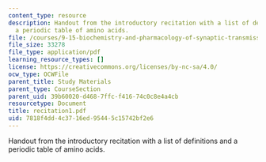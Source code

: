 ```yaml
---
content_type: resource
description: Handout from the introductory recitation with a list of definitions and
  a periodic table of amino acids.
file: /courses/9-15-biochemistry-and-pharmacology-of-synaptic-transmission-fall-2007/7818f4dd4c3716ed95445c15742bf2e6_recitation1.pdf
file_size: 33278
file_type: application/pdf
learning_resource_types: []
license: https://creativecommons.org/licenses/by-nc-sa/4.0/
ocw_type: OCWFile
parent_title: Study Materials
parent_type: CourseSection
parent_uid: 39b60020-d468-7ffc-f416-74c0c8e4a4cb
resourcetype: Document
title: recitation1.pdf
uid: 7818f4dd-4c37-16ed-9544-5c15742bf2e6
---
```

Handout from the introductory recitation with a list of definitions and a periodic table of amino acids.